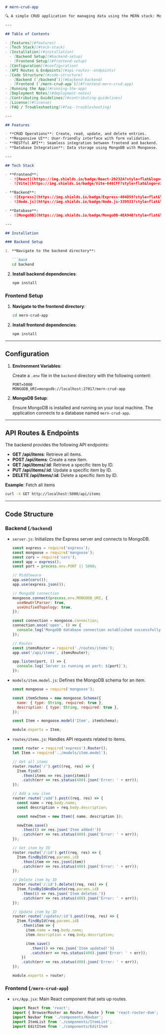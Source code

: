 ```markdown
# mern-crud-app

🔍 A simple CRUD application for managing data using the MERN stack: MongoDB, Express, React (with Vite), and Node.js.

---

## Table of Contents

- [Features](#features)
- [Tech Stack](#tech-stack)
- [Installation](#installation)
  - [Backend Setup](#backend-setup)
  - [Frontend Setup](#frontend-setup)
- [Configuration](#configuration)
- [API Routes & Endpoints](#api-routes--endpoints)
- [Code Structure](#code-structure)
  - [Backend (`/backend`)](#backend-backend)
  - [Frontend (`/mern-crud-app`)](#frontend-mern-crud-app)
- [Running the App](#running-the-app)
- [Deployment Notes](#deployment-notes)
- [Contributing Guidelines](#contributing-guidelines)
- [License](#license)
- [FAQ / Troubleshooting](#faq--troubleshooting)

---

## Features

- **CRUD Operations**: Create, read, update, and delete entries.
- **Responsive UI**: User-friendly interface with form validation.
- **RESTful API**: Seamless integration between frontend and backend.
- **Database Integration**: Data storage using MongoDB with Mongoose.

---

## Tech Stack

- **Frontend**:
  - ![React](https://img.shields.io/badge/React-20232A?style=flat&logo=react)
  - ![Vite](https://img.shields.io/badge/Vite-646CFF?style=flat&logo=vite)

- **Backend**:
  - ![Express](https://img.shields.io/badge/Express-404D59?style=flat&logo=express)
  - ![Node.js](https://img.shields.io/badge/Node.js-339933?style=flat&logo=node.js)

- **Database**:
  - ![MongoDB](https://img.shields.io/badge/MongoDB-4EA94B?style=flat&logo=mongodb)

---

## Installation

### Backend Setup

1. **Navigate to the backend directory**:

   ```bash
   cd backend
   ```

2. **Install backend dependencies**:

   ```bash
   npm install
   ```

### Frontend Setup

1. **Navigate to the frontend directory**:

   ```bash
   cd mern-crud-app
   ```

2. **Install frontend dependencies**:

   ```bash
   npm install
   ```

---

## Configuration

1. **Environment Variables**:

   Create a `.env` file in the `backend` directory with the following content:

   ```env
   PORT=5000
   MONGODB_URI=mongodb://localhost:27017/mern-crud-app
   ```

2. **MongoDB Setup**:

   Ensure MongoDB is installed and running on your local machine. The application connects to a database named `mern-crud-app`.

---

## API Routes & Endpoints

The backend provides the following API endpoints:

- **GET /api/items**: Retrieve all items.
- **POST /api/items**: Create a new item.
- **GET /api/items/:id**: Retrieve a specific item by ID.
- **PUT /api/items/:id**: Update a specific item by ID.
- **DELETE /api/items/:id**: Delete a specific item by ID.

**Example**: Fetch all items

```bash
curl -X GET http://localhost:5000/api/items
```

---

## Code Structure

### Backend (`/backend`)

- `server.js`: Initializes the Express server and connects to MongoDB.

  ```javascript
  const express = require('express');
  const mongoose = require('mongoose');
  const cors = require('cors');
  const app = express();
  const port = process.env.PORT || 5000;

  // Middleware
  app.use(cors());
  app.use(express.json());

  // MongoDB connection
  mongoose.connect(process.env.MONGODB_URI, {
    useNewUrlParser: true,
    useUnifiedTopology: true,
  });

  const connection = mongoose.connection;
  connection.once('open', () => {
    console.log('MongoDB database connection established successfully');
  });

  // Routes
  const itemsRouter = require('./routes/items');
  app.use('/api/items', itemsRouter);

  app.listen(port, () => {
    console.log(`Server is running on port: ${port}`);
  });
  ```

- `models/item.model.js`: Defines the MongoDB schema for an item.

  ```javascript
  const mongoose = require('mongoose');

  const itemSchema = new mongoose.Schema({
    name: { type: String, required: true },
    description: { type: String, required: true },
  });

  const Item = mongoose.model('Item', itemSchema);

  module.exports = Item;
  ```

- `routes/items.js`: Handles API requests related to items.

  ```javascript
  const router = require('express').Router();
  let Item = require('../models/item.model');

  // Get all items
  router.route('/').get((req, res) => {
    Item.find()
      .then(items => res.json(items))
      .catch(err => res.status(400).json('Error: ' + err));
  });

  // Add a new item
  router.route('/add').post((req, res) => {
    const name = req.body.name;
    const description = req.body.description;

    const newItem = new Item({ name, description });

    newItem.save()
      .then(() => res.json('Item added!'))
      .catch(err => res.status(400).json('Error: ' + err));
  });

  // Get item by ID
  router.route('/:id').get((req, res) => {
    Item.findById(req.params.id)
      .then(item => res.json(item))
      .catch(err => res.status(400).json('Error: ' + err));
  });

  // Delete item by ID
  router.route('/:id').delete((req, res) => {
    Item.findByIdAndDelete(req.params.id)
      .then(() => res.json('Item deleted.'))
      .catch(err => res.status(400).json('Error: ' + err));
  });

  // Update item by ID
  router.route('/update/:id').post((req, res) => {
    Item.findById(req.params.id)
      .then(item => {
        item.name = req.body.name;
        item.description = req.body.description;

        item.save()
          .then(() => res.json('Item updated!'))
          .catch(err => res.status(400).json('Error: ' + err));
      })
      .catch(err => res.status(400).json('Error: ' + err));
  });

  module.exports = router;
  ```

### Frontend (`/mern-crud-app`)

- `src/App.jsx`: Main React component that sets up routes.

  ```jsx
  import React from 'react';
  import { BrowserRouter as Router, Route } from 'react-router-dom';
  import Navbar from './components/Navbar';
  import ItemList from './components/ItemList';
  import EditItem from './components/EditItem 